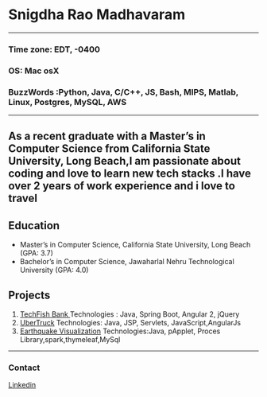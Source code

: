 # **Snigdha Rao Madhavaram**
***

### Time zone: EDT, -0400
### OS: Mac osX
### BuzzWords :Python, Java, C/C++, JS, Bash, MIPS, Matlab, Linux, Postgres, MySQL, AWS
***
As a recent graduate with a Master’s in Computer Science from California State University, Long Beach,I am passionate about coding and love to learn new tech stacks .I have  over 2 years of work experience and i love to travel
---
## Education
* Master’s in Computer Science, California State University, Long Beach (GPA: 3.7) 
*  Bachelor’s in Computer Science, Jawaharlal Nehru Technological University (GPA: 4.0)

## Projects
1. [TechFish Bank ](https://goo.gl/MmY1DK)
    Technologies : Java, Spring Boot, Angular 2, jQuery
2. [UberTruck]( https://goo.gl/N4xqxT) 
    Technologies: Java, JSP, Servlets, JavaScript,AngularJs
3. [Earthquake Visualization](https://goo.gl/TrbN7L.)
    Technologies:Java, pApplet, Proces Library,spark,thymeleaf,MySql
***
### Contact
[Linkedin](https://www.linkedin.com/in/snigdha55/)

